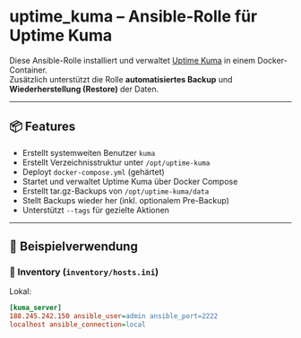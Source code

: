 # uptime_kuma – Ansible-Rolle für Uptime Kuma

Diese Ansible-Rolle installiert und verwaltet [Uptime Kuma](https://github.com/louislam/uptime-kuma) in einem Docker-Container.  
Zusätzlich unterstützt die Rolle **automatisiertes Backup** und **Wiederherstellung (Restore)** der Daten.

---

## 📦 Features

- Erstellt systemweiten Benutzer `kuma`
- Erstellt Verzeichnisstruktur unter `/opt/uptime-kuma`
- Deployt `docker-compose.yml` (gehärtet)
- Startet und verwaltet Uptime Kuma über Docker Compose
- Erstellt tar.gz-Backups von `/opt/uptime-kuma/data`
- Stellt Backups wieder her (inkl. optionalem Pre-Backup)
- Unterstützt `--tags` für gezielte Aktionen

---

## 🧾 Beispielverwendung

### 🔧 Inventory (`inventory/hosts.ini`)

Lokal:
```ini
[kuma_server]
188.245.242.150 ansible_user=admin ansible_port=2222
localhost ansible_connection=local
